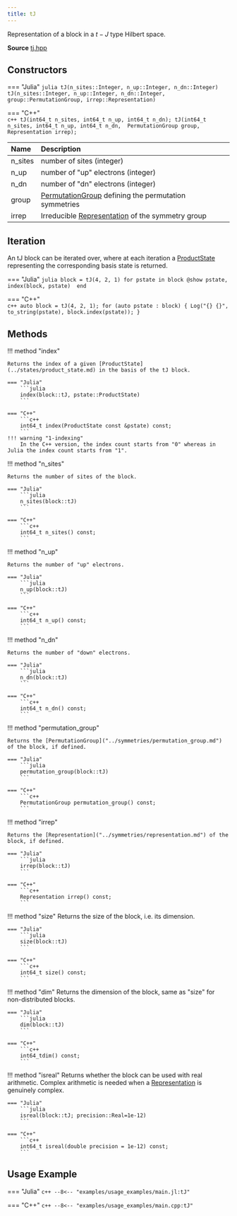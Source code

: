 ```yaml
---
title: tJ
---
```


Representation of a block in a  $t-J$ type Hilbert space. 

**Source** [tj.hpp](https://github.com/awietek/xdiag/blob/main/xdiag/blocks/tj.hpp)

## Constructors

=== "Julia"
	```julia
	tJ(n_sites::Integer, n_up::Integer, n_dn::Integer)
	tJ(n_sites::Integer, n_up::Integer, n_dn::Integer, 
	   group::PermutationGroup, irrep::Representation)
	```

=== "C++"	
	```c++
    tJ(int64_t n_sites, int64_t n_up, int64_t n_dn);
    tJ(int64_t n_sites, int64_t n_up, int64_t n_dn, 
	   PermutationGroup group, Representation irrep);
	```


| Name    | Description                                                                                |   |
|:--------|:-------------------------------------------------------------------------------------------|---|
| n_sites | number of sites (integer)                                                                  |   |
| n_up    | number of "up" electrons (integer)                                                         |   |
| n_dn    | number of "dn" electrons (integer)                                                         |   |
| group   | [PermutationGroup](../symmetries/permutation_group.md) defining the permutation symmetries |   |
| irrep   | Irreducible [Representation](../symmetries/representation.md)  of the symmetry group       |   |

## Iteration

An tJ block can be iterated over, where at each iteration a [ProductState](../states/product_state.md) representing the corresponding basis state is returned.

=== "Julia"
	```julia
	block = tJ(4, 2, 1)
	for pstate in block
		@show pstate, index(block, pstate) 
	end
	```

=== "C++"	
	```c++
    auto block = tJ(4, 2, 1);
	for (auto pstate : block) {
		Log("{} {}", to_string(pstate), block.index(pstate));
	}
	```

## Methods

!!! method "index"

	Returns the index of a given [ProductState](../states/product_state.md) in the basis of the tJ block.

	=== "Julia"
		```julia
		index(block::tJ, pstate::ProductState)
		```

	=== "C++"	
		```c++
		int64_t index(ProductState const &pstate) const;
		```
	!!! warning "1-indexing"
		In the C++ version, the index count starts from "0" whereas in Julia the index count starts from "1".



!!! method "n_sites"

	Returns the number of sites of the block.

	=== "Julia"
		```julia
		n_sites(block::tJ)
		```

	=== "C++"	
		```c++
		int64_t n_sites() const;
		```

!!! method "n_up"

	Returns the number of "up" electrons.

	=== "Julia"
		```julia
		n_up(block::tJ)
		```

	=== "C++"	
		```c++
		int64_t n_up() const;
		```


!!! method "n_dn"

	Returns the number of "down" electrons.

	=== "Julia"
		```julia
		n_dn(block::tJ)
		```

	=== "C++"	
		```c++
		int64_t n_dn() const;
		```

!!! method "permutation_group"

	Returns the [PermutationGroup]("../symmetries/permutation_group.md") of the block, if defined.

	=== "Julia"
		```julia
		permutation_group(block::tJ)
		```

	=== "C++"	
		```c++
	    PermutationGroup permutation_group() const;
		```


!!! method "irrep"

	Returns the [Representation]("../symmetries/representation.md") of the block, if defined.

	=== "Julia"
		```julia
	    irrep(block::tJ)
		```

	=== "C++"	
		```c++
	    Representation irrep() const;
		```


!!! method "size"
	Returns the size of the block, i.e. its dimension.

	=== "Julia"
		```julia
		size(block::tJ)
		```

	=== "C++"	
		```c++
		int64_t size() const;
		```

!!! method "dim"
	Returns the dimension of the block, same as "size" for non-distributed blocks.

	=== "Julia"
		```julia
		dim(block::tJ)
		```

	=== "C++"	
		```c++
		int64_tdim() const;
		```
		
!!! method "isreal"
	Returns whether the block can be used with real arithmetic. 
	Complex arithmetic is needed when a
	[Representation](../symmetries/representation.md) is genuinely complex.

	=== "Julia"
		```julia
	    isreal(block::tJ; precision::Real=1e-12)
		```

	=== "C++"	
		```c++
		int64_t isreal(double precision = 1e-12) const;
		```

## Usage Example

=== "Julia"
	```c++
	--8<-- "examples/usage_examples/main.jl:tJ"
	```

=== "C++"
	```c++
	--8<-- "examples/usage_examples/main.cpp:tJ"
	```

